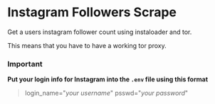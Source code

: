# Instagram Followers Scrape

Get a users instagram follower count using instaloader and tor.

This means that you have to have a working tor proxy.

### Important

**Put your login info for Instagram into the `.env` file using this format**
> login_name="*your username*"
> psswd="*your password*"
